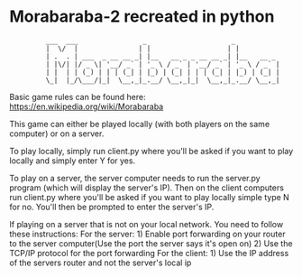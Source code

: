 # Morabaraba-2 recreated in python

             ___  ___                _                     _           
             |  \/  |               | |                   | |          
             | .  . | ___  _ __ __ _| |__   __ _ _ __ __ _| |__   __ _ 
             | |\/| |/ _ \| '__/ _` | '_ \ / _` | '__/ _` | '_ \ / _` |
             | |  | | (_) | | | (_| | |_) | (_| | | | (_| | |_) | (_| |
             \_|  |_/\___/|_|  \__,_|_.__/ \__,_|_|  \__,_|_.__/ \__,_|

Basic game rules can be found here: https://en.wikipedia.org/wiki/Morabaraba

This game can either be played locally (with both players on the same computer) or on a server. 

To play locally, simply run client.py where you'll be asked if you want to play locally and simply enter Y for yes.

To play on a server, the server computer needs to run the server.py program (which will display the server's IP). Then on the 
client computers run client.py where you'll be asked if you want to play locally simple type N for no. You'll then be prompted to enter the server's IP.

If playing on a server that is not on your local network. You need to follow these instructions:
For the server:
    1) Enable port forwarding on your router to the server computer(Use the port the server says it's open on)
    2) Use the TCP/IP protocol for the port forwarding
For the client:
    1) Use the IP address of the servers router and not the server's local ip
